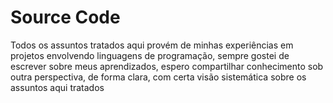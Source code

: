 # Source Code

Todos os assuntos tratados aqui provém de minhas experiências em projetos envolvendo linguagens de programação, sempre gostei de escrever sobre meus aprendizados, espero compartilhar conhecimento sob outra perspectiva, de forma clara, com certa visão sistemática sobre os assuntos aqui tratados



